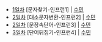 * [1일차](Day01) [문자찾기-인프런1] | [수민](/2301/Day1.java) 
* [2일차](Day02_1) [대소문자변환-인프런2] | [수민](/2301/Day2_1.java) 
* [2일차](Day02_2) [문장속단어-인프런3] | [수민](/2301/Day2_2.java) 
* [3일차](Day03) [단어뒤집기-인프런4] | [수민](/2301/Day3.java) 
